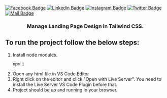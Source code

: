 [![Facebook Badge](https://img.shields.io/badge/Facebook-1877F2?style=for-the-badge&logo=facebook&logoColor=white)](https://facebook.com/abnaeembsc) [![Linkedin Badge](https://img.shields.io/badge/LinkedIn-0077B5?style=for-the-badge&logo=linkedin&logoColor=white)](https://www.linkedin.com/in/developernaeem/) [![Instagram Badge](https://img.shields.io/badge/Instagram-E4405F?style=for-the-badge&logo=instagram&logoColor=white)](https://instagram.com/nwebpro) [![Twitter Badge](https://img.shields.io/badge/Twitter-1DA1F2?style=for-the-badge&logo=twitter&logoColor=white)](https://twitter.com/developernaeem) [![Mail Badge](https://img.shields.io/badge/Gmail-D14836?style=for-the-badge&logo=gmail&logoColor=white)](mailto:abnaeem.bsc@gmail.com)

<p align="center">
  <h3 align="center">Manage Landing Page Design in Tailwind CSS.</h3>
</p>



## To run the project follow the below steps:


1. Install node modules.
    ```sh
    npm i
    ```
2. Open any html file in VS Code Editor
3. Right click on the editor and click "Open with Live Server". You need to install the Live Server VS Code Plugin before that.
4. Project should be up and running in your browser.